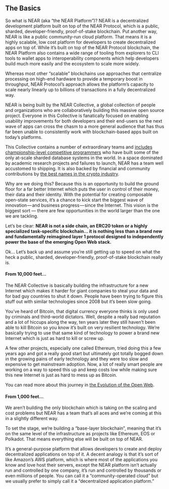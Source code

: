 ## The Basics

So what is NEAR (aka “the NEAR Platform”)? NEAR is a decentralized development platform built on top of the NEAR Protocol, which is a public, sharded, developer-friendly, proof-of-stake blockchain. Put another way, NEAR is like a public community-run cloud platform.  That means it is a highly scalable, low cost platform for developers to create decentralized apps on top of. While it’s built on top of the NEAR Protocol blockchain, the NEAR Platform also contains a wide range of tooling from explorers to CLI tools to wallet apps to interoperability components which help developers build much more easily and the ecosystem to scale more widely.

Whereas most other “scalable” blockchains use approaches that centralize processing on high-end hardware to provide a temporary boost in throughput, NEAR Protocol’s approach allows the platform’s capacity to scale nearly linearly up to billions of transactions in a fully decentralized way.

NEAR is being built by the NEAR Collective, a global collection of people and organizations who are collaboratively building this massive open source project. Everyone in this Collective is fanatically focused on enabling usability improvements for both developers and their end-users so the next wave of apps can cross the chasm to a more general audience that has thus far been unable to consistently work with blockchain-based apps built on today’s platforms.

This Collective contains a number of extraordinary teams and [includes championship-level competitive programmers](https://near.org/team) who have built some of the only at-scale sharded database systems in the world. In a space dominated by academic research projects and failures to launch, NEAR has a team well accustomed to shipping. It is also backed by financial and community contributions by [the best names in the crypto industry](https://near.org/backers).

Why are we doing this? Because this is an opportunity to build the ground floor for a far better Internet which puts the user in control of their money, their data and their identity. With the potential for creating composable open-state services, it’s a chance to kick start the biggest wave of innovation — and business progress — since the Internet.  This vision is the biggest sort — there are few opportunities in the world larger than the one we are tackling.

Let’s be clear: **NEAR is not a side chain, an ERC20 token or a highly specialized task-specific blockchain… it is nothing less than a brand new and fundamentally reimagined layer 1 protocol designed to independently power the base of the emerging Open Web stack.**

Ok… Let’s back up and assume you’re still getting up to speed on what the heck a public, sharded, developer-friendly, proof-of-stake blockchain really is.

#### From 10,000 feet…

The NEAR Collective is basically building the infrastructure for a new Internet which makes it harder for giant companies to steal your data and for bad guy countries to shut it down. People have been trying to figure this stuff out with similar technologies since 2008 but it’s been slow going.

You’ve heard of Bitcoin, that digital currency everyone thinks is only used by criminals and third-world dictators. Well, despite a really bad reputation and a lot of hiccups along the way, ten years later they still haven’t been able to kill Bitcoin so you know it’s built on very resilient technology. We’re basically trying to use that same kind of technology to power a brand new Internet which is just as hard to kill or screw up.

A few other projects, especially one called Ethereum, tried doing this a few years ago and got a really good start but ultimately got totally bogged down in the growing pains of early technology and they were too slow and expensive to get mainstream adoption. Now, a lot of really smart people are working on a way to speed this up and keep costs low while making sure this new Internet is just as hard to mess up as Bitcoin.

You can read more about this journey in [the Evolution of the Open Web](https://near.org/blog/the-evolution-of-the-open-web/).

#### From 1,000 feet…

We aren’t building the only blockchain which is taking on the scaling and cost problems but NEAR has a team that’s all aces and we’re coming at this in a slightly different way.

To set the stage, we’re building a “base-layer blockchain”, meaning that it’s on the same level of the infrastructure as projects like Ethereum, EOS or Polkadot. That means everything else will be built on top of NEAR.

It’s a general-purpose platform that allows developers to create and deploy decentralized applications on top of it. A decent analogy is that it’s sort of like Amazon’s AWS platform, which is where most of the applications you know and love host their servers, except the NEAR platform isn’t actually run and controlled by one company, it’s run and controlled by thousands or even millions of people. You can call it a “community-operated cloud” but we usually prefer to simply call it a “decentralized application platform.”
